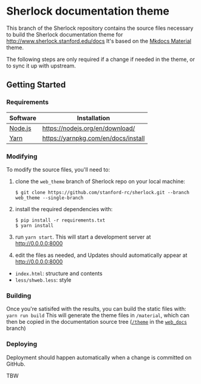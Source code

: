 # Sherlock documentation theme

This branch of the Sherlock repository contains the source files necessary to build the Sherlock documentation theme for http://www.sherlock.stanford.edu/docs
It's based on the [Mkdocs Material](http://squidfunk.github.io/mkdocs-material/) theme.

The following steps are only required if a change if needed in the theme, or to sync it up with upstream.


## Getting Started

### Requirements

| Software | Installation |
| --- | --- | 
| [Node.js](https://nodejs.org/en/) | https://nodejs.org/en/download/ |
| [Yarn](http://squidfunk.github.io/mkdocs-material/) | https://yarnpkg.com/en/docs/install |

### Modifying

To modify the source files, you'll need to:

1. clone the `web_theme` branch of Sherlock repo on your local machine:
   ```
   $ git clone https://github.com/stanford-rc/sherlock.git --branch web_theme --single-branch
   ```
2. install the required dependencies with:
   ```
   $ pip install -r requirements.txt
   $ yarn install
   ```

3. run `yarn start`. This will start a development server at http://0.0.0.0:8000
 
4. edit the files as needed, and Updates should automatically appear at http://0.0.0.0:8000
  * `index.html`: structure and contents
  * `less/shweb.less`: style
    
  
### Building

Once you're satisifed with the results, you can build the static files with: `yarn run build`
This will generate the theme files in `/material`, which can then be copied in the documentation source tree ([`/theme`](https://github.com/stanford-rc/sherlock/tree/web_docs/theme) in the [`web_docs`](https://github.com/stanford-rc/sherlock/tree/web_docs) branch)


### Deploying

Deployment should happen automatically when a change is committed on GitHub.

TBW

